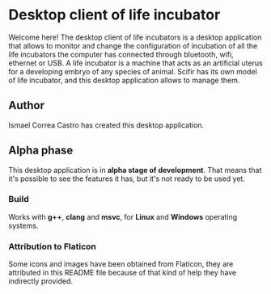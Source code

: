 # Desktop client of life incubator

Welcome here! The desktop client of life incubators is a desktop application that allows to monitor and change the configuration of incubation of all the life incubators the computer has connected through bluetooth, wifi, ethernet or USB. A life incubator is a machine that acts as an artificial uterus for a developing embryo of any species of animal. Scifir has its own model of life incubator, and this desktop application allows to manage them.

## Author

Ismael Correa Castro has created this desktop application.

## Alpha phase

This desktop application is in **alpha stage of development**. That means that it's possible to see the features it has, but it's not ready to be used yet.

### Build

Works with **g++**, **clang** and **msvc**, for **Linux** and **Windows** operating systems.

### Attribution to Flaticon

Some icons and images have been obtained from Flaticon, they are attributed in this README file because of that kind of help they have indirectly provided.
